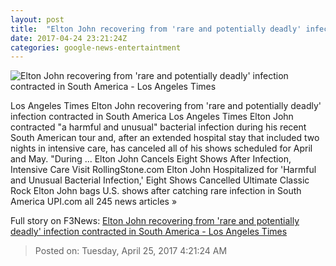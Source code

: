 ```yaml
---
layout: post
title:  "Elton John recovering from 'rare and potentially deadly' infection contracted in South America - Los Angeles Times"
date: 2017-04-24 23:21:24Z
categories: google-news-entertaintment
---
```


![Elton John recovering from 'rare and potentially deadly' infection contracted in South America - Los Angeles Times](http://www.trbimg.com/img-58fe9276/turbine/la-et-entertainment-news-updates-april-elton-john-cancels-vegas-shows-to-1493074904)

Los Angeles Times Elton John recovering from 'rare and potentially deadly' infection contracted in South America Los Angeles Times Elton John contracted "a harmful and unusual" bacterial infection during his recent South American tour and, after an extended hospital stay that included two nights in intensive care, has canceled all of his shows scheduled for April and May. "During ... Elton John Cancels Eight Shows After Infection, Intensive Care Visit RollingStone.com Elton John Hospitalized for 'Harmful and Unusual Bacterial Infection,' Eight Shows Cancelled Ultimate Classic Rock Elton John bags U.S. shows after catching rare infection in South America UPI.com all 245 news articles »


Full story on F3News: [Elton John recovering from 'rare and potentially deadly' infection contracted in South America - Los Angeles Times](http://www.f3nws.com/n/ESfhVD)

> Posted on: Tuesday, April 25, 2017 4:21:24 AM
